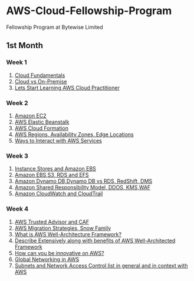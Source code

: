 # AWS-Cloud-Fellowship-Program
Fellowship Program at Bytewise Limited
## 1st Month
### Week 1
1. [Cloud Fundamentals](https://github.com/kashirdotcom/AWS-Cloud-Fellowship-Program/blob/main/Month%231/Week%231/30%20Aug-Cloud%20Fundamentals.md)
2. [Cloud vs On-Premise](https://github.com/kashirdotcom/AWS-Cloud-Fellowship-Program/blob/main/Month%231/Week%231/1st%2C%20Sept-Cloud%20vs%20On-Premise.md)
3. [Lets Start Learning AWS Cloud Practitioner](https://github.com/kashirdotcom/AWS-Cloud-Fellowship-Program/blob/main/Month%231/Week%231/Lets%20Start%20Learning%20AWS%20Cloud%20Practitioner.md)

### Week 2
1. [Amazon EC2](https://github.com/kashirdotcom/AWS-Cloud-Fellowship-Program/blob/main/Month%231/Week%232/Amazon%20EC2%20(Introduction%2C%20Types%2C%20Scaling%2C%20Auto%20Scaling).md)
2. [AWS Elastic Beanstalk](https://github.com/kashirdotcom/AWS-Cloud-Fellowship-Program/blob/main/Month%231/Week%232/AWS%20Elastic%20Beanstalk.md)
3. [AWS Cloud Formation](https://github.com/kashirdotcom/AWS-Cloud-Fellowship-Program/blob/main/Month%231/Week%232/AWS%20Cloud%20Formation.md)
4. [AWS Regions, Availability Zones, Edge Locations](https://github.com/kashirdotcom/AWS-Cloud-Fellowship-Program/blob/main/Month%231/Week%232/AWS%20Regions%2C%20Availability%20Zones%2C%20Edge%20Locations(About%2C%20List%2C%20characteristics).md)
5. [Ways to Interact with AWS Services](https://github.com/kashirdotcom/AWS-Cloud-Fellowship-Program/blob/main/Month%231/Week%232/Ways%20to%20Interact%20with%20AWS%20Services.md)

### Week 3
1. [Instance Stores and Amazon EBS](https://github.com/kashirdotcom/AWS-Cloud-Fellowship-Program/blob/main/Month%231/Week%233/Instance%20Stores%20and%20Amazon%20EBS.md)
2. [Amazon EBS,S3, RDS and EFS](https://github.com/kashirdotcom/AWS-Cloud-Fellowship-Program/blob/main/Month%231/Week%233/Amazon%20EBS%2CS3%2C%20RDS%20and%20EFS.md)
3. [Amazon Dynamo DB,Dynamo DB vs RDS, RedShift, DMS](https://github.com/kashirdotcom/AWS-Cloud-Fellowship-Program/blob/main/Month%231/Week%233/Amazon%20Dynamo%20DB%2CRedShift%20and%20DMS.md)
4. [Amazon Shared Responsibility Model, DDOS, KMS,WAF](https://github.com/kashirdotcom/AWS-Cloud-Fellowship-Program/blob/main/Month%231/Week%233/Amazon%20Shared%20Responsibility%20Model%2C%20DDOS%2C%20KMS%2CWAF%20.md)
5. [Amazon CloudWatch and CloudTrail](https://github.com/kashirdotcom/AWS-Cloud-Fellowship-Program/blob/main/Month%231/Week%233/Amazon%20CloudWatch%20and%20CloudTrail.md)

### Week 4
1. [AWS Trusted Advisor and CAF](https://github.com/kashirdotcom/AWS-Cloud-Fellowship-Program/blob/main/Month%231/Week%234/AWS%20Trusted%20Advisor%20and%20CAF.md)
2. [AWS Migration Strategies, Snow Family](https://github.com/kashirdotcom/AWS-Cloud-Fellowship-Program/blob/main/Month%231/Week%234/AWS%20Migration%20Strategies%2C%20Snow%20Family.md)
3. [What is AWS Well-Architecture Framework?](https://github.com/kashirdotcom/AWS-Cloud-Fellowship-Program/blob/main/Month%231/Week%234/What%20is%20AWS%20Well-Architecture%20Framework.md)
4. [Describe Extensively along with benefits of AWS Well-Architected Framework](https://github.com/kashirdotcom/AWS-Cloud-Fellowship-Program/blob/main/Month%231/Week%234/Describe%20Extensively%20along%20with%20benefits%3F.md)
5. [How can you be innovative on AWS?](https://github.com/kashirdotcom/AWS-Cloud-Fellowship-Program/blob/main/Month%231/Week%234/How%20can%20you%20be%20innovative%20on%20AWS%3F.md)
6. [Global Networking in AWS](https://github.com/kashirdotcom/AWS-Cloud-Fellowship-Program/blob/main/Month%231/Week%234/Global%20Networking%20in%20AWS.md)
7. [Subnets and Network Access Control list in general and in context with AWS](https://github.com/kashirdotcom/AWS-Cloud-Fellowship-Program/blob/main/Month%231/Week%234/Subnets%20and%20Network%20Access%20Control%20list%20in%20general%20and%20in%20context%20with%20AWS.md)



